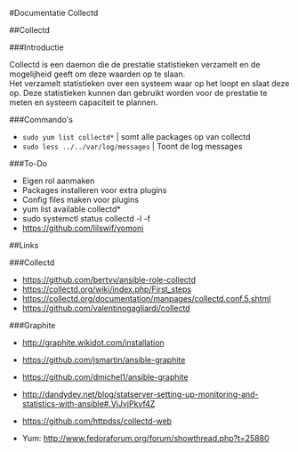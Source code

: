 #Documentatie Collectd

##Collectd

###Introductie

Collectd is een daemon die de prestatie statistieken verzamelt en de mogelijheid geeft om deze waarden op te slaan.    
Het verzamelt statistieken over een systeem waar op het loopt en slaat deze op. Deze statistieken kunnen dan gebruikt worden voor de prestatie te meten en systeem capaciteit te plannen.      

###Commando's
* `sudo yum list collectd*`		| 	somt alle packages op van collectd
* `sudo less ../../var/log/messages`	|	Toont de log messages


###To-Do

* Eigen rol aanmaken
* Packages installeren voor extra plugins
* Config files maken voor plugins
*  yum list available collectd*
*   sudo systemctl status collectd -l -f
*   https://github.com/lilswif/yomoni

##Links

###Collectd

- <https://github.com/bertvv/ansible-role-collectd>
- <https://collectd.org/wiki/index.php/First_steps>
- <https://collectd.org/documentation/manpages/collectd.conf.5.shtml>
- <https://github.com/valentinogagliardi/collectd>

###Graphite
  
- <http://graphite.wikidot.com/installation>
- <https://github.com/jsmartin/ansible-graphite>
- <https://github.com/dmichel1/ansible-graphite>

- <http://dandydev.net/blog/statserver-setting-up-monitoring-and-statistics-with-ansible#.VjJvjPkvf4Z>

- <https://github.com/httpdss/collectd-web>
 
- Yum: <http://www.fedoraforum.org/forum/showthread.php?t=25880>